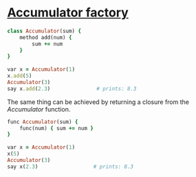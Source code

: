 [1]: http://rosettacode.org/wiki/Accumulator_factory

# [Accumulator factory][1]

```ruby
class Accumulator(sum) {
    method add(num) {
        sum += num
    }
}
 
var x = Accumulator(1)
x.add(5)
Accumulator(3)
say x.add(2.3)               # prints: 8.3
```


The same thing can be achieved by returning a closure from the *Accumulator* function.

```ruby
func Accumulator(sum) {
    func(num) { sum += num }
}
 
var x = Accumulator(1)
x(5)
Accumulator(3)
say x(2.3)                  # prints: 8.3
```
